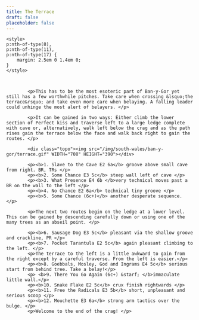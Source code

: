 ```yaml
---
title: The Terrace
draft: false
placeholder: false
---
```



    <style>
    p:nth-of-type(8),
    p:nth-of-type(11),
    p:nth-of-type(17) {
        margin: 2.5em 0 1.4em 0;
    }
    </style>



            <p>This has to be the most esoteric part of Ban-y-Gor yet still has a few worthwhile pitches. Take care when crossing &lsquo;the terrace&rsquo; and take even more care when belaying. A falling leader could unhinge the most alert of belayers. </p>

            <p>It can be gained in two ways: Either climb the lower section of Perfect kiss and traverse left to a large ledge complete with cave or, alternatively, walk left below the crag and as the path rises gain the terrace below the face and walk back right to gain the routes. </p>

            <div class="topo"><img src="/img/south-wales/ban-y-gor/terrace.gif" WIDTH="708" HEIGHT="390"></div>

            <p><b>1. Slave to the Cave E2 6a</b> groove above small cave from right. BR, TRs </p>
            <p><b>2. Some Chance E3 5c</b> steep wall left of cave </p>
            <p><b>3. What Presence E4 6b </b>very technical moves past a BR on the wall to the left </p>
            <p><b>4. No Chance E2 6a</b> technical tiny groove </p>
            <p><b>5. Some Chance (6c+)</b> another desperate sequence. </p>

            <p>The next two routes begin on the ledge at a lower level. This can be gained by descending carefully down or using one of the many trees as an abseil point. </p>

            <p><b>6. Sausage Dog E3 5c</b> pleasant via the shallow groove and crackline, PR </p>
            <p><b>7. Pocket Tarantula E2 5c</b> again pleasant climbing to the left. </p>
            <p>The terrace to the left is a little awkward to gain from the right except by a careful traverse. From the left is easier.</p>
            <p><b>8. Goebbals, Mosley, God and Ingrams E4 5c</b> serious start from behind tree. Take a belay!</p>
            <p> <b>9. There You Go Again (6c+) &starf; </b>immaculate little wall.</p>
            <p><b>10. Snake Flake E2 5c</b> crux finish rightwards </p>
            <p><b>11. Free the Radicals E3 5b</b> short, unpleasant and serious scoop </p>
            <p><b>12. Mouchette E3 6a</b> strong arm tactics over the bulge. </p>
            <p>Welcome to the end of the crag! </p>




